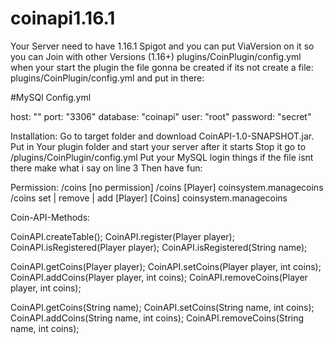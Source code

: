 # coinapi1.16.1

Your Server need to have 1.16.1 Spigot and you can put ViaVersion on it so you can Join with other Versions (1.16+)
plugins/CoinPlugin/config.yml when your start the plugin the file gonna be created if its not create a file:
plugins/CoinPlugin/config.yml and put in there:

#MySQl Config.yml

host: ""
port: "3306"
database: "coinapi"
user: "root"
password: "secret"


Installation:
Go to target folder and download CoinAPI-1.0-SNAPSHOT.jar.
Put in Your plugin folder and start your server
after it starts Stop it go to /plugins/CoinPlugin/config.yml
Put your MySQL login things if the file isnt there make what i say on
line 3
Then have fun:

Permission:
/coins [no permission]
/coins [Player] coinsystem.managecoins
/coins set | remove | add [Player] [Coins] coinsystem.managecoins

Coin-API-Methods:

CoinAPI.createTable();
CoinAPI.register(Player player);
CoinAPI.isRegistered(Player player);
CoinAPI.isRegistered(String name);

CoinAPI.getCoins(Player player);
CoinAPI.setCoins(Player player, int coins);
CoinAPI.addCoins(Player player, int coins);
CoinAPI.removeCoins(Player player, int coins);

CoinAPI.getCoins(String name);
CoinAPI.setCoins(String name, int coins);
CoinAPI.addCoins(String name, int coins);
CoinAPI.removeCoins(String name, int coins);
